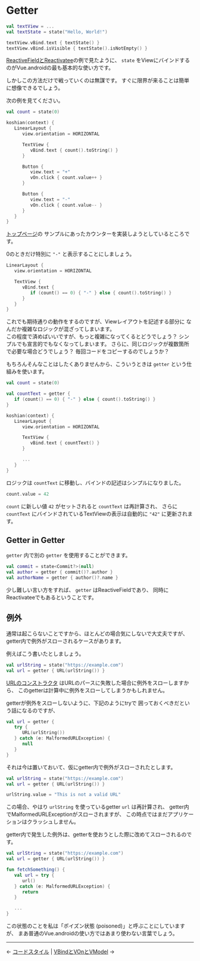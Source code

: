 
Getter
================================================================================

```kotlin
val textView = ...
val textState = state("Hello, World!")

textView.vBind.text { textState() }
textView.vBind.isVisible { textState().isNotEmpty() }
```
[ReactiveFieldとReactivatee](ReactiveFields-and-Reactivatees.md)の例で見たように、
`state` をViewにバインドするのがVue.androidの最も基本的な使い方です。

しかしこの方法だけで戦っていくのは無謀です。
すぐに限界が来ることは簡単に想像できるでしょう。

次の例を見てください。
```kotlin
val count = state(0)

koshian(context) {
   LinearLayout {
      view.orientation = HORIZONTAL

      TextView {
         vBind.text { count().toString() }
      }

      Button {
         view.text = "+"
         vOn.click { count.value++ }
      }

      Button {
         view.text = "-"
         vOn.click { count.value-- }
      }
   }
}
```
[トップページ](https://github.com/wcaokaze/Vue.android/blob/master/README-ja.md)の
サンプルにあったカウンターを実装しようとしているところです。

0のときだけ特別に `"-"` と表示することにしましょう。
```kotlin
LinearLayout {
   view.orientation = HORIZONTAL

   TextView {
      vBind.text {
         if (count() == 0) { "-" } else { count().toString() }
      }
   }
}
```
これでも期待通りの動作をするのですが、Viewレイアウトを記述する部分に
なんだか複雑なロジックが混ざってしまいます。  
この程度で済めばいいですが、もっと複雑になってくるとどうでしょう？
シンプルでも宣言的でもなくなってしまいます。
さらに、同じロジックが複数箇所で必要な場合どうでしょう？
毎回コードをコピーするのでしょうか？

もちろんそんなことはしたくありませんから、こういうときは
`getter` という仕組みを使います。
```kotlin
val count = state(0)

val countText = getter {
   if (count() == 0) { "-" } else { count().toString() }
}

koshian(context) {
   LinearLayout {
      view.orientation = HORIZONTAL

      TextView {
         vBind.text { countText() }
      }

      ...
   }
}
```
ロジックは `countText` に移動し、バインドの記述はシンプルになりました。

```kotlin
count.value = 42
```
`count` に新しい値 `42` がセットされると `countText` は再計算され、
さらに `countText` にバインドされているTextViewの表示は自動的に `"42"` に更新されます。


Getter in Getter
--------------------------------------------------------------------------------

`getter` 内で別の `getter` を使用することができます。

```kotlin
val commit = state<Commit?>(null)
val author = getter { commit()?.author }
val authorName = getter { author()?.name }
```

少し難しい言い方をすれば、 `getter` はReactiveFieldであり、
同時にReactivateeでもあるということです。


例外
--------------------------------------------------------------------------------

通常は起こらないことですから、ほとんどの場合気にしないで大丈夫ですが、
getter内で例外がスローされるケースがあります。

例えばこう書いたとしましょう。
```kotlin
val urlString = state("https://example.com")
val url = getter { URL(urlString()) }
```
[URLのコンストラクタ](https://docs.oracle.com/javase/jp/8/docs/api/java/net/URL.html#URL-java.lang.String-)
はURLのパースに失敗した場合に例外をスローしますから、
このgetterは計算中に例外をスローしてしまうかもしれません。

getterが例外をスローしないように、下記のようにtryで
囲っておくべきだという話になるのですが、
```kotlin
val url = getter {
   try {
      URL(urlString())
   } catch (e: MalformedURLException) {
      null
   }
}
```
それは今は置いておいて、仮にgetter内で例外がスローされたとします。

```kotlin
val urlString = state("https://example.com")
val url = getter { URL(urlString()) }

urlString.value = "This is not a valid URL"
```
この場合、やはり `urlString` を使っているgetter `url` は再計算され、
getter内でMalformedURLExceptionがスローされますが、
この時点ではまだアプリケーションはクラッシュしません。

getter内で発生した例外は、getterを使おうとした際に改めてスローされるのです。
```kotlin
val urlString = state("https://example.com")
val url = getter { URL(urlString()) }

fun fetchSomething() {
   val url = try {
      url()
   } catch (e: MalformedURLException) {
      return
   }

   ...
}
```
この状態のことを私は「ポイズン状態 (poisoned)」と呼ぶことにしていますが、
まあ普通のVue.androidの使い方ではあまり使わない言葉でしょう。


* * * * * * * * * * * * * * * * * * * * * * * * * * * * * * * * * * * * * * * *

← [コードスタイル](CodeStyleRecommendation.md)  |  [VBindとVOnとVModel](VBind-and-VOn-and-VModel.md) →

